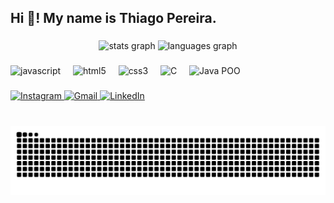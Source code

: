 <h2 align="left">Hi 👋! My name is Thiago Pereira.</h2>

###

<div align="center">
  <img src="https://github-readme-stats.vercel.app/api?username=thiagopereira19&hide_title=false&hide_rank=false&show_icons=true&include_all_commits=true&count_private=true&disable_animations=false&theme=dracula&locale=en&hide_border=false" height="150" alt="stats graph"  />
  <img src="https://github-readme-stats.vercel.app/api/top-langs?username=thiagopereira19&locale=en&hide_title=false&layout=compact&card_width=320&langs_count=5&theme=dracula&hide_border=false" height="150" alt="languages graph"  />
</div>

###


###

<div align="left">
  <img src="https://cdn.jsdelivr.net/gh/devicons/devicon/icons/javascript/javascript-original.svg" height="30" alt="javascript"  />
  <img width="12" />
  <img src="https://cdn.jsdelivr.net/gh/devicons/devicon/icons/html5/html5-original.svg" height="30" alt="html5"  />
  <img width="12" />
  <img src="https://cdn.jsdelivr.net/gh/devicons/devicon/icons/css3/css3-original.svg" height="30" alt="css3"  />
  <img width="12" />
  <img src="https://cdn.jsdelivr.net/gh/devicons/devicon/icons/c/c-original.svg" height="30" alt="C"  />
  <img width="12" />
  <img src="https://cdn.jsdelivr.net/gh/devicons/devicon/icons/java/java-original.svg" height="30" alt="Java POO" />
  <img width="12" />
</div>

###

<div align="left">
  
  <a href="https://instagram.com/thiago_s19" target="_blank">
  <img src="https://img.shields.io/static/v1?message=Instagram&logo=instagram&label=&color=E4405F&logoColor=white&labelColor=&style=for-the-badge" height="35" alt="Instagram" />
</a>
  <a href="mailto:thiago.contato1965@gmail.com">
  <img src="https://img.shields.io/static/v1?message=Gmail&logo=gmail&label=&color=D14836&logoColor=white&labelColor=&style=for-the-badge" height="35" alt="Gmail" />
  </a>
  <a href="https://www.linkedin.com/in/thiago-p-211906178/" target="_blank">
  <img src="https://img.shields.io/static/v1?message=LinkedIn&logo=linkedin&label=&color=0077B5&logoColor=white&labelColor=&style=for-the-badge" height="35" alt="LinkedIn" />
  </a>

</div>



###

<br clear="both">

<picture align="center">
  <source media="(prefers-color-scheme: dark)" srcset="https://raw.githubusercontent.com/thiagopereira19/thiagopereira19/output/github-contribution-grid-snake-dark.svg">
  <source media="(prefers-color-scheme: light)" srcset="https://raw.githubusercontent.com/thiagopereira19/thiagopereira19/output/github-contribution-grid-snake-dark.svg">
  <img align="center" alt="github contribution grid snake animation" src="https://raw.githubusercontent.com/thiagopereira19/thiagopereira19/output/github-contribution-grid-snake.svg">
</picture>

###
